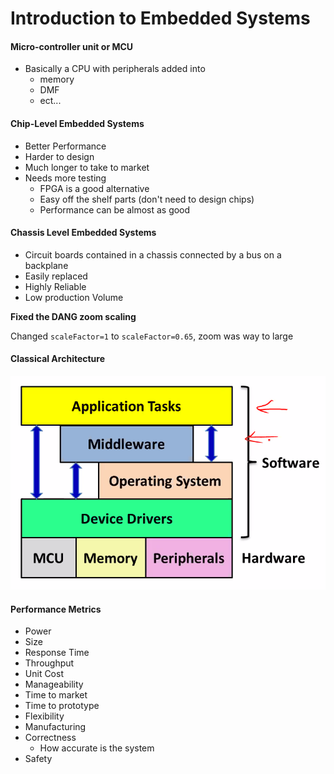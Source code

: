 # Introduction to Embedded Systems

#### Micro-controller unit or MCU

* Basically a CPU with peripherals added into 
    * memory
    * DMF
    * ect... 

#### Chip-Level Embedded Systems

* Better Performance 
* Harder to design
* Much longer to take to market
* Needs more testing
  * FPGA is a good alternative
  * Easy off the shelf parts (don't need to design chips)
  * Performance can be almost as good

#### Chassis Level Embedded Systems

* Circuit boards contained in a chassis connected by a bus on a backplane
* Easily replaced
* Highly Reliable
* Low production Volume

__Fixed the DANG zoom scaling__

Changed `scaleFactor=1` to `scaleFactor=0.65`, zoom was way to large

#### Classical Architecture 

![](pics/24082020/SoftwareArch.png)

#### Performance Metrics

* Power
* Size
* Response Time
* Throughput
* Unit Cost 
* Manageability
* Time to market
* Time to prototype
* Flexibility
* Manufacturing
* Correctness
    - How accurate is the system  
* Safety


    